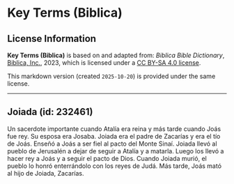 # Key Terms (Biblica)

## License Information

**Key Terms (Biblica)** is based on and adapted from: _Biblica Bible Dictionary_, [Biblica, Inc.](https://www.biblica.com/), 2023, which is licensed under a [CC BY-SA 4.0 license](https://creativecommons.org/licenses/by-sa/4.0/legalcode.en).

This markdown version (created `2025-10-20`) is provided under the same license.



--------------------------------

## Joiada (id: 232461)

Un sacerdote importante cuando Atalía era reina y más tarde cuando Joás fue rey. Su esposa era Josaba. Joiada era el padre de Zacarías y era el tío de Joás. Enseñó a Joás a ser fiel al pacto del Monte Sinaí. Joiada llevó al pueblo de Jerusalén a dejar de seguir a Atalía y a matarla. Luego los llevó a hacer rey a Joás y a seguir el pacto de Dios. Cuando Joiada murió, el pueblo lo honró enterrándolo con los reyes de Judá. Más tarde, Joás mató al hijo de Joiada, Zacarías.


